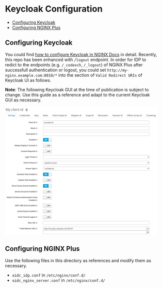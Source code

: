 # Keycloak Configuration

- [Configuring Keycloak](#configuring-keycloak)
- [Configuring NGINX Plus](#configuring-nginx-plus)

## Configuring Keycloak
You could find [how to configure Keycloak in NGINX Docs](https://docs.nginx.com/nginx/deployment-guides/single-sign-on/keycloak/) in detail. Recently, this repo has been enhanced with `/logout` endpoint. In order for IDP to redict to the endpoints (e.g. `/_codexch`, `/_logout`) of NGINX Plus after successfull authentication or logout, you could set `http://my-nginx.example.com:8010/*` into the section of `Valid Redirect URIs` of Keycloak UI as follows.

**Note**: The following Keycloak GUI at the time of publication is subject to change. Use this guide as a reference and adapt to the current Keycloak GUI as necessary.

![](./img/keycloak.png)

## Configuring NGINX Plus

Use the following files in this directory as references and modify them as necessary.
- `oidc_idp.conf` in `/etc/nginx/conf.d/`
- `oidc_nginx_server.conf` in `/etc/nginx/conf.d/`
